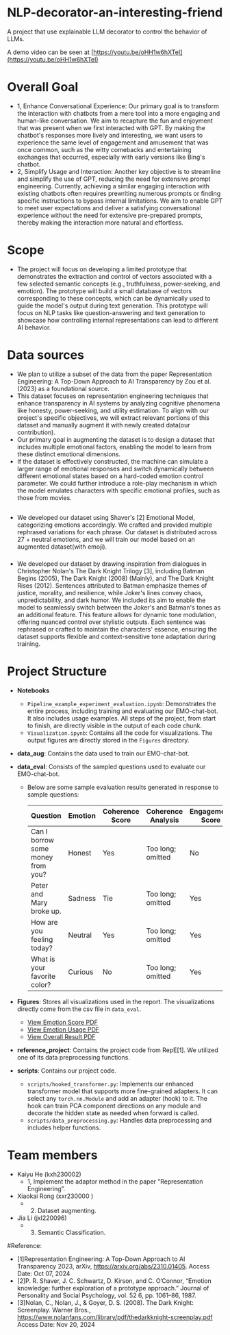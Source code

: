 # NLP-decorator-an-interesting-friend
A project that use explainable LLM decorator to control the behavior of LLMs. 


A demo video can be seen at [https://youtu.be/oHH1w6hXTeI](https://youtu.be/oHH1w6hXTeI)

# Overall Goal
- 1, Enhance Conversational Experience: Our primary goal is to transform the interaction with chatbots from a mere tool into a more engaging and human-like conversation. We aim to recapture the fun and enjoyment that was present when we first interacted with GPT. By making the chatbot's responses more lively and interesting, we want users to experience the same level of engagement and amusement that was once common, such as the witty comebacks and entertaining exchanges that occurred, especially with early versions like Bing's chatbot.
- 2, Simplify Usage and Interaction: Another key objective is to streamline and simplify the use of GPT, reducing the need for extensive prompt engineering. Currently, achieving a similar engaging interaction with existing chatbots often requires prewriting numerous prompts or finding specific instructions to bypass internal limitations. We aim to enable GPT to meet user expectations and deliver a satisfying conversational experience without the need for extensive pre-prepared prompts, thereby making the interaction more natural and effortless.

# Scope
- The project will focus on developing a limited prototype that demonstrates the extraction and control of vectors associated with a few selected semantic concepts (e.g., truthfulness, power-seeking, and emotion). The prototype will build a small database of vectors corresponding to these concepts, which can be dynamically used to guide the model's output during text generation. This prototype will focus on NLP tasks like question-answering and text generation to showcase how controlling internal representations can lead to different AI behavior.

# Data sources
- We plan to utilize a subset of the data from the paper Representation Engineering: A Top-Down Approach to AI Transparency by Zou et al. (2023) as a foundational source.
- This dataset focuses on representation engineering techniques that enhance transparency in AI systems by analyzing cognitive phenomena like honesty, power-seeking, and utility estimation. To align with our project's specific objectives, we will extract relevant portions of this dataset and manually augment it with newly created data(our contribution). 
- Our primary goal in augmenting the dataset is to design a dataset that includes multiple emotional factors, enabling the model to learn from these distinct emotional dimensions.
- If the dataset is effectively constructed, the machine can simulate a larger range of emotional responses and switch dynamically between different emotional states based on a hard-coded emotion control parameter.
We could further introduce a role-play mechanism in which the model emulates characters with specific emotional profiles, such as those from movies.
##
### 
- We developed our dataset using Shaver's [2] Emotional Model, categorizing emotions accordingly. We crafted and provided multiple rephrased variations for each phrase. Our dataset is distributed across 27 + neutral emotions, and we will train our model based on an augmented dataset(with emoji).
###
- We developed our dataset by drawing inspiration from dialogues in Christopher Nolan's The Dark Knight Trilogy [3], including Batman Begins (2005), The Dark Knight (2008) (Mainly), and The Dark Knight Rises (2012). Sentences attributed to Batman emphasize themes of justice, morality, and resilience, while Joker's lines convey chaos, unpredictability, and dark humor. We included its aim to enable the model to seamlessly switch between the Joker's and Batman's tones as an additional feature. This feature allows for dynamic tone modulation, offering nuanced control over stylistic outputs. Each sentence was rephrased or crafted to maintain the characters' essence, ensuring the dataset supports flexible and context-sensitive tone adaptation during training.

# Project Structure

- **Notebooks**
  - `Pipeline_example_experiment_evaluation.ipynb`: Demonstrates the entire process, including training and evaluating our EMO-chat-bot. It also includes usage examples. All steps of the project, from start to finish, are directly visible in the output of each code chunk.
  - `Visualization.ipynb`: Contains all the code for visualizations. The output figures are directly stored in the `Figures` directory.

- **data_aug**: Contains the data used to train our EMO-chat-bot.

- **data_eval**: Consists of the sampled questions used to evaluate our EMO-chat-bot.

  - Below are some sample evaluation results generated in response to sample questions:
  
    | Question                          | Emotion | Coherence Score | Coherence Analysis           | Engagement Score | Engagement Analysis | Empathy Score | Empathy Analysis |
    |-----------------------------------|---------|-----------------|------------------------------|------------------|---------------------|---------------|------------------|
    | Can I borrow some money from you? | Honest  | Yes             | Too long; omitted            | No               | Too long; omitted   | No            | Too long; omitted|
    | Peter and Mary broke up.          | Sadness | Tie             | Too long; omitted            | Yes              | Too long; omitted   | Yes           | Too long; omitted|
    | How are you feeling today?        | Neutral | Yes             | Too long; omitted            | Yes              | Too long; omitted   | Yes           | Too long; omitted|
    | What is your favorite color?      | Curious | No              | Too long; omitted            | Yes              | Too long; omitted   | No            | Too long; omitted|

- **Figures**: Stores all visualizations used in the report. The visualizations directly come from the csv file in `data_eval`.
  - [View Emotion Score PDF](Figures/emotion_score.pdf)
  - [View Emotion Usage PDF](Figures/emotion_usage.pdf)
  - [View Overall Result PDF](Figures/overall_result.pdf)

- **reference_project**: Contains the project code from RepE[1]. We utilized one of its data preprocessing functions.

- **scripts**: Contains our project code.
  - `scripts/hooked_transformer.py`: Implements our enhanced transformer model that supports more fine-grained adapters. It can select any `torch.nn.Module` and add an adapter (hook) to it. The hook can train PCA component directions on any module and decorate the hidden state as needed when forward is called.
  - `scripts/data_preprocessing.py`: Handles data preprocessing and includes helper functions.


# Team members
- Kaiyu He (kxh230002)
  - 1, Implement the adaptor method in the paper ”Representation Engineering”.
- Xiaokai Rong (xxr230000 )
  - 2. Dataset augmenting.
- Jia Li (jxl220096)
  - 3. Semantic Classification.

#Reference:
- [1]Representation Engineering: A Top-Down Approach to AI Transparency 2023, arXiv, https://arxiv.org/abs/2310.01405. Access Date: Oct 07, 2024
- [2]P. R. Shaver, J. C. Schwartz, D. Kirson, and C. O’Connor, “Emotion knowledge: further exploration of a prototype approach.” Journal of Personality and Social Psychology, vol. 52 6, pp. 1061–86, 1987.
- [3]Nolan, C., Nolan, J., & Goyer, D. S. (2008). The Dark Knight: Screenplay. Warner Bros., https://www.nolanfans.com/library/pdf/thedarkknight-screenplay.pdf Access Date: Nov 20, 2024

